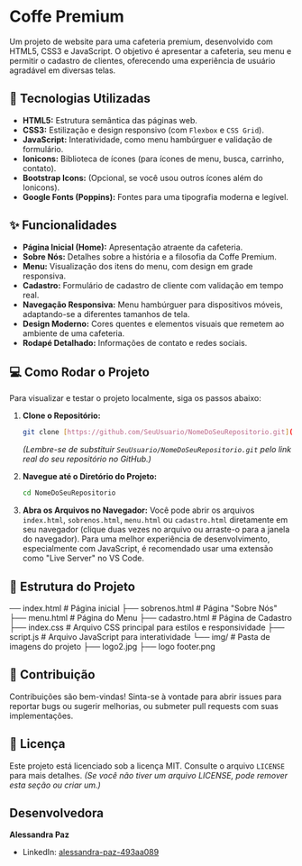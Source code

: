 # Coffe Premium

Um projeto de website para uma cafeteria premium, desenvolvido com HTML5, CSS3 e JavaScript. O objetivo é apresentar a cafeteria, seu menu e permitir o cadastro de clientes, oferecendo uma experiência de usuário agradável em diversas telas.

## 🚀 Tecnologias Utilizadas

* **HTML5:** Estrutura semântica das páginas web.
* **CSS3:** Estilização e design responsivo (com `Flexbox` e `CSS Grid`).
* **JavaScript:** Interatividade, como menu hambúrguer e validação de formulário.
* **Ionicons:** Biblioteca de ícones (para ícones de menu, busca, carrinho, contato).
* **Bootstrap Icons:** (Opcional, se você usou outros ícones além do Ionicons).
* **Google Fonts (Poppins):** Fontes para uma tipografia moderna e legível.

## ✨ Funcionalidades

* **Página Inicial (Home):** Apresentação atraente da cafeteria.
* **Sobre Nós:** Detalhes sobre a história e a filosofia da Coffe Premium.
* **Menu:** Visualização dos itens do menu, com design em grade responsiva.
* **Cadastro:** Formulário de cadastro de cliente com validação em tempo real.
* **Navegação Responsiva:** Menu hambúrguer para dispositivos móveis, adaptando-se a diferentes tamanhos de tela.
* **Design Moderno:** Cores quentes e elementos visuais que remetem ao ambiente de uma cafeteria.
* **Rodapé Detalhado:** Informações de contato e redes sociais.

## 💻 Como Rodar o Projeto

Para visualizar e testar o projeto localmente, siga os passos abaixo:

1.  **Clone o Repositório:**
    ```bash
    git clone [https://github.com/SeuUsuario/NomeDoSeuRepositorio.git](https://github.com/SeuUsuario/NomeDoSeuRepositorio.git)
    ```
    *(Lembre-se de substituir `SeuUsuario/NomeDoSeuRepositorio.git` pelo link real do seu repositório no GitHub.)*

2.  **Navegue até o Diretório do Projeto:**
    ```bash
    cd NomeDoSeuRepositorio
    ```

3.  **Abra os Arquivos no Navegador:**
    Você pode abrir os arquivos `index.html`, `sobrenos.html`, `menu.html` ou `cadastro.html` diretamente em seu navegador (clique duas vezes no arquivo ou arraste-o para a janela do navegador). Para uma melhor experiência de desenvolvimento, especialmente com JavaScript, é recomendado usar uma extensão como "Live Server" no VS Code.

## 📁 Estrutura do Projeto

── index.html          # Página inicial
├── sobrenos.html       # Página "Sobre Nós"
├── menu.html           # Página do Menu
├── cadastro.html       # Página de Cadastro
├── index.css           # Arquivo CSS principal para estilos e responsividade
├── script.js           # Arquivo JavaScript para interatividade
└── img/                # Pasta de imagens do projeto
├── logo2.jpg
├── logo footer.png




## 🤝 Contribuição

Contribuições são bem-vindas! Sinta-se à vontade para abrir issues para reportar bugs ou sugerir melhorias, ou submeter pull requests com suas implementações.

## 📄 Licença

Este projeto está licenciado sob a licença MIT. Consulte o arquivo `LICENSE` para mais detalhes. *(Se você não tiver um arquivo LICENSE, pode remover esta seção ou criar um.)*

##  Desenvolvedora

**Alessandra Paz**
* LinkedIn: [alessandra-paz-493aa089](https://www.linkedin.com/in/alessandra-paz-493aa089/)
